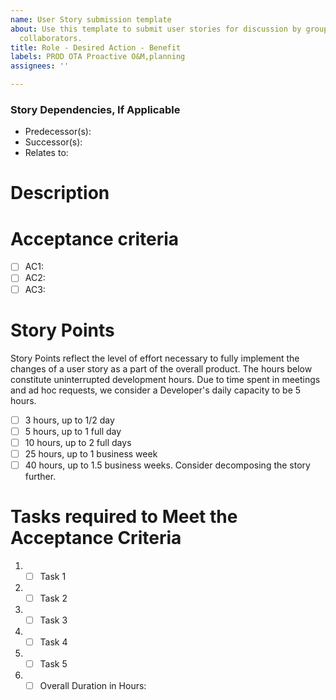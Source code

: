 ```yaml
---
name: User Story submission template
about: Use this template to submit user stories for discussion by group members and
  collaborators.
title: Role - Desired Action - Benefit
labels: PROD OTA Proactive O&M,planning
assignees: ''

---
```


### Story Dependencies, If Applicable 

* Predecessor(s): 
* Successor(s):  
* Relates to: 

# Description
<!--As a (Role), I want to (Desired Action), so I can (Benefit)-->


# Acceptance criteria
<!-- Acceptance criteria establishes the boundary of the User Story's scope and guides development. It describes something that can be verified to show that this user story is satisfied. 
<!--Team members write AC and the Product Owner verifies it so that a shared understanding of the user story is confirmed. Never begin working on a story unless it contains acceptance criteria-->
- [ ] AC1:
- [ ] AC2:
- [ ] AC3:

# Story Points

Story Points reflect the level of effort necessary to fully implement the changes of a user story as a part of the overall product. The hours below constitute uninterrupted development hours. Due to time spent in meetings and ad hoc requests, we consider a Developer's daily capacity to be 5 hours. 

- [ ] 3 hours, up to 1/2 day 
- [ ] 5 hours, up to 1 full day 
- [ ] 10 hours, up to 2 full days 
- [ ] 25 hours, up to 1 business week 
- [ ] 40 hours, up to 1.5 business weeks. Consider decomposing the story further. 

# Tasks required to Meet the Acceptance Criteria 
<!-- Create a check list of tasks. This will allow you to track your progress through the story-->

1. - [ ] Task 1
2. - [ ] Task 2
3. - [ ] Task 3
4. - [ ] Task 4
5. - [ ] Task 5
6. - [ ] Overall Duration in Hours: 

<!-- Definition of Done

A definition of done is a formal description of the state of the sprint work when it meets the quality measures required for the overall product. This creates transparency by providing a shared understanding of the work that was completed during the sprint

- [ ] Acceptance Criteria were defined and met
- [ ] Code builds with no errors 
- [ ] Peer Code Review is complete 
- [ ] Tests Have Been Written and Pass: 
    i. Unit - Describe the testing conducted and results
    ii. System - Describe the testing conducted and results
    iii. Acceptance - Describe the testing conducted and results against the Acceptance Criteria listed above
- [ ] Tested changes are added to 'Release' branch, merged to PROD 
- [ ] Relevant documentation is updated -->

